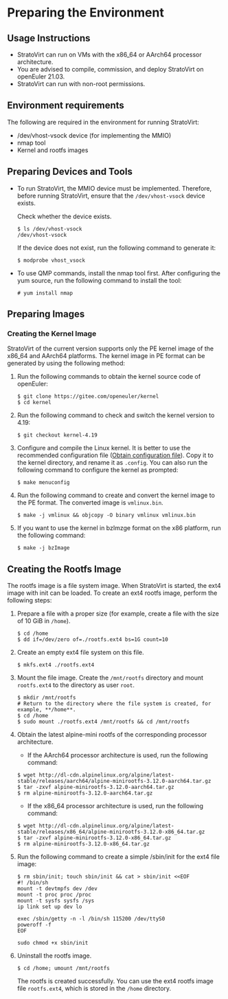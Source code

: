 # Preparing the Environment


## Usage Instructions

- StratoVirt can run on VMs with the x86_64 or AArch64 processor architecture.
- You are advised to compile, commission, and deploy StratoVirt on openEuler 21.03.
- StratoVirt can run with non-root permissions.

## Environment requirements

The following are required in the environment for running StratoVirt:

- /dev/vhost-vsock device (for implementing the MMIO)
- nmap tool
- Kernel and rootfs images



## Preparing Devices and Tools

- To run StratoVirt, the MMIO device must be implemented. Therefore, before running StratoVirt, ensure that the `/dev/vhost-vsock` device exists.

  Check whether the device exists.

  ```
  $ ls /dev/vhost-vsock
  /dev/vhost-vsock
  ```

  If the device does not exist, run the following command to generate it:

  ```
  $ modprobe vhost_vsock
  ```


- To use QMP commands, install the nmap tool first. After configuring the yum source, run the following command to install the tool:

  ```
  # yum install nmap
  ```

## Preparing Images

### Creating the Kernel Image

StratoVirt of the current version supports only the PE kernel image of the x86_64 and AArch64 platforms. The kernel image in PE format can be generated by using the following method:

1. Run the following commands to obtain the kernel source code of openEuler:

   ```
   $ git clone https://gitee.com/openeuler/kernel
   $ cd kernel
   ```

2. Run the following command to check and switch the kernel version to 4.19:

   ```
   $ git checkout kernel-4.19
   ```

3. Configure and compile the Linux kernel. It is better to use the recommended configuration file ([Obtain configuration file](https://gitee.com/openeuler/stratovirt/tree/master/docs/kernel_config)). Copy it to the kernel directory, and rename it as `.config`. You can also run the following command to configure the kernel as prompted:

   ```
   $ make menuconfig
   ```

4. Run the following command to create and convert the kernel image to the PE format. The converted image is `vmlinux.bin`.

   ```
   $ make -j vmlinux && objcopy -O binary vmlinux vmlinux.bin
   ```

5. If you want to use the kernel in bzImzge format on the x86 platform, run the following command:

   ```
   $ make -j bzImage
   ```



## Creating the Rootfs Image

The rootfs image is a file system image. When StratoVirt is started, the ext4 image with init can be loaded. To create an ext4 rootfs image, perform the following steps:

1. Prepare a file with a proper size (for example, create a file with the size of 10 GiB in `/home`).

   ```
   $ cd /home
   $ dd if=/dev/zero of=./rootfs.ext4 bs=1G count=10
   ```

2. Create an empty ext4 file system on this file.

   ```
   $ mkfs.ext4 ./rootfs.ext4
   ```

3. Mount the file image. Create the `/mnt/rootfs` directory and mount `rootfs.ext4` to the directory as user `root`.

   ```
   $ mkdir /mnt/rootfs
   # Return to the directory where the file system is created, for example, **/home**.
   $ cd /home
   $ sudo mount ./rootfs.ext4 /mnt/rootfs && cd /mnt/rootfs
   ```

4. Obtain the latest alpine-mini rootfs of the corresponding processor architecture.

   - If the AArch64 processor architecture is used, run the following command:

   ```
   $ wget http://dl-cdn.alpinelinux.org/alpine/latest-stable/releases/aarch64/alpine-minirootfs-3.12.0-aarch64.tar.gz
   $ tar -zxvf alpine-minirootfs-3.12.0-aarch64.tar.gz
   $ rm alpine-minirootfs-3.12.0-aarch64.tar.gz
   ```


   - If the x86_64 processor architecture is used, run the following command:

    ```
    $ wget http://dl-cdn.alpinelinux.org/alpine/latest-stable/releases/x86_64/alpine-minirootfs-3.12.0-x86_64.tar.gz
    $ tar -zxvf alpine-minirootfs-3.12.0-x86_64.tar.gz
    $ rm alpine-minirootfs-3.12.0-x86_64.tar.gz
    ```


5. Run the following command to create a simple /sbin/init for the ext4 file image:

   ```
   $ rm sbin/init; touch sbin/init && cat > sbin/init <<EOF
   #! /bin/sh
   mount -t devtmpfs dev /dev
   mount -t proc proc /proc
   mount -t sysfs sysfs /sys
   ip link set up dev lo
   
   exec /sbin/getty -n -l /bin/sh 115200 /dev/ttyS0
   poweroff -f
   EOF
   
   sudo chmod +x sbin/init
   ```

6. Uninstall the rootfs image.

   ```
   $ cd /home; umount /mnt/rootfs
   ```

   The rootfs is created successfully. You can use the ext4 rootfs image file `rootfs.ext4`, which is stored in the `/home` directory.
